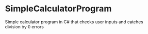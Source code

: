 # SimpleCalculatorProgram
Simple calculator program in C# that checks user inputs and catches division by 0 errors

